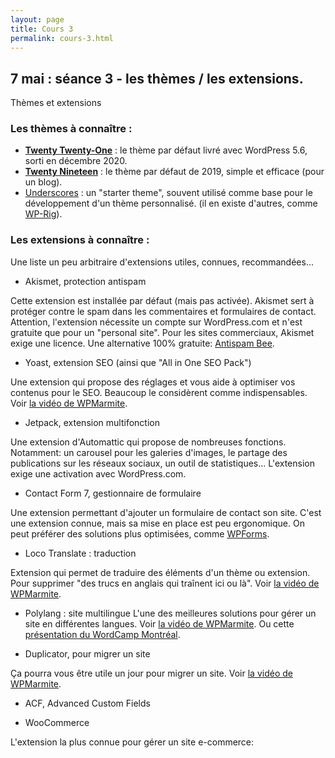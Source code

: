 ```yaml
---
layout: page
title: Cours 3
permalink: cours-3.html
---
```


## 7 mai : séance 3 - les thèmes / les extensions.

Thèmes et extensions

### Les thèmes à connaître :

- **[Twenty Twenty-One](https://wordpress.com/theme/twentytwentyone)** : le thème par défaut livré avec WordPress 5.6, sorti en décembre 2020.
- **[Twenty Nineteen](https://wordpress.com/theme/twentynineteen)** : le thème par défaut de 2019, simple et efficace (pour un blog).
- [Underscores](https://underscores.me/) : un "starter theme", souvent utilisé comme base pour le développement d'un thème personnalisé. (il en existe d'autres, comme [WP-Rig](https://wprig.io/)).


### Les extensions à connaître : 

Une liste un peu arbitraire d'extensions utiles, connues, recommandées...

- Akismet, protection antispam

Cette extension est installée par défaut (mais pas activée). Akismet sert à protéger contre le spam dans les commentaires et formulaires de contact. Attention, l'extension nécessite un compte sur WordPress.com et n'est gratuite que pour un "personal site". Pour les sites commerciaux, Akismet exige une licence. Une alternative 100% gratuite: [Antispam Bee](https://wordpress.org/plugins/antispam-bee/).

- Yoast, extension SEO (ainsi que "All in One SEO Pack")

Une extension qui propose des réglages et vous aide à optimiser vos contenus pour le SEO. Beaucoup le considèrent comme indispensables. Voir [la vidéo de WPMarmite](https://www.youtube.com/watch?v=KVBMjbmZNPM).

- Jetpack, extension multifonction

Une extension d'Automattic qui propose de nombreuses fonctions. Notamment: un carousel pour les galeries d'images, le partage des publications sur les réseaux sociaux, un outil de statistiques... L'extension exige une activation avec WordPress.com.

- Contact Form 7, gestionnaire de formulaire

Une extension permettant d'ajouter un formulaire de contact son site. C'est une extension connue, mais sa mise en place est peu ergonomique. On peut préférer des solutions plus optimisées, comme [WPForms](https://wpforms.com/).

- Loco Translate : traduction

Extension qui permet de traduire des éléments d'un thème ou extension. Pour supprimer "des trucs en anglais qui traînent ici ou là". Voir [la vidéo de WPMarmite](https://www.youtube.com/watch?v=YLPkhDkGIRA). 

- Polylang : site multilingue
L'une des meilleures solutions pour gérer un site en différentes langues. Voir [la vidéo de WPMarmite](https://www.youtube.com/watch?v=xgzB6RwdaSI). Ou cette [présentation du WordCamp Montréal](https://wordpress.tv/2019/12/25/vincent-guesne-wordpress-en-multi-langue-gratuitement-cest-possible/).


- Duplicator, pour migrer un site

Ça pourra vous être utile un jour pour migrer un site. Voir [la vidéo de WPMarmite](https://www.youtube.com/watch?v=e2dsHqsvV8E).


- ACF, Advanced Custom Fields

- WooCommerce

L'extension la plus connue pour gérer un site e-commerce: 

